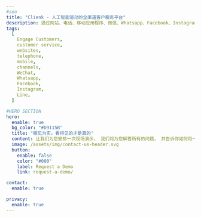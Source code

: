 ```yaml
---
#seo
title: "Clienk - 人工智能驱动的全渠道客户服务平台"
description: 通过网站、电话、移动应用程序、微信、Whatsapp、Facebook、Instagram、Lazada、Shopee 和许多其他流行的消息传递应用程序等社交媒体渠道吸引客户。
tags:
  [
    Engage Customers,
    customer service,
    websites,
    telephone,
    mobile,
    channels,
    WeChat,
    Whatsapp,
    Facebook,
    Instagram,
    Line,
  ]

#HERO SECTION
hero:
  enable: true
  bg_color: "#D9115B"
  title: "眼见为实，看得见的才是真的"
  content: 让我们为您安排一次现场演示， 我们将为您解答所有的问题， 并告诉你如何将一切做到最完美的结合
  image: /assets/img/contact-us-header.svg
  button:
    enable: false
    color: "#000"
    label: Request a Demo
    link: request-a-demo/

contact:
  enable: true

privacy:
  enable: true
---
```

